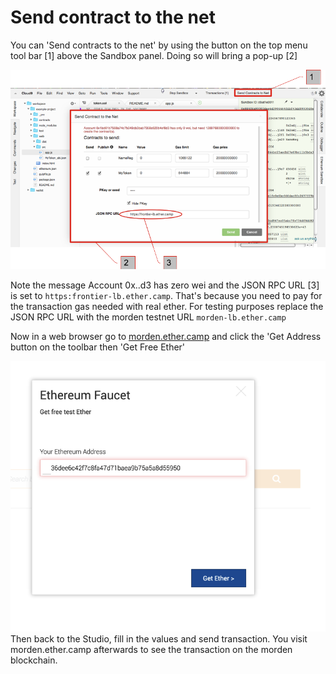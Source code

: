 # Send contract to the net

You can 'Send contracts to the net' by using the button on the top menu tool bar [1] above the Sandbox panel. Doing so will bring a pop-up [2]


![](Ether-Camp-Morden-test.png)


Note the message Account 0x..d3 has zero wei and the JSON RPC URL [3] is set to ```https:frontier-lb.ether.camp```. That's because you need to pay for the transaction gas needed with real ether. For testing purposes replace the JSON RPC URL with the morden testnet URL ```morden-lb.ether.camp```

Now in a web browser go to [morden.ether.camp](morden.ether.camp) and click the 'Get Address button on the toolbar then 'Get Free Ether'

![](Ether-Camp-get-ether.png)
Then back to the Studio, fill in the values and send transaction.
You visit morden.ether.camp afterwards to see the transaction on the morden blockchain. 